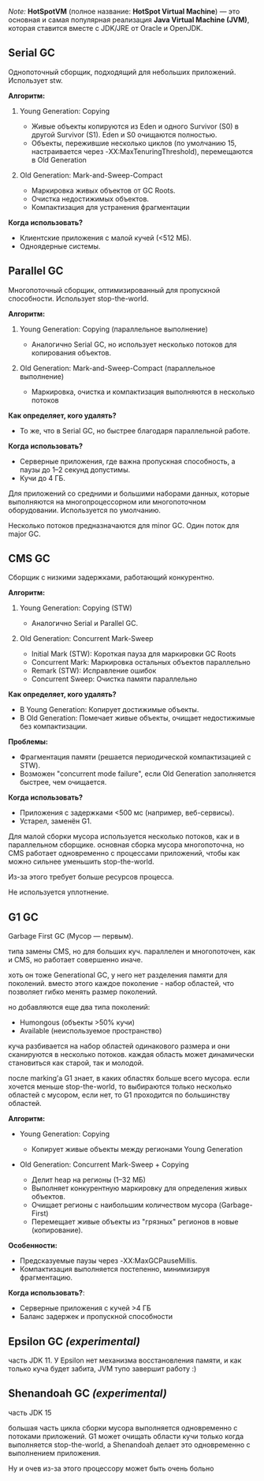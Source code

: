 _Note:_ **HotSpotVM** (полное название: **HotSpot Virtual Machine**) — это основная и самая популярная реализация **Java Virtual Machine (JVM)**, которая ставится вместе с JDK/JRE от Oracle и OpenJDK.

## Serial GC

Однопоточный сборщик, подходящий для небольших приложений. Использует stw.

**Алгоритм:**

1. Young Generation: Copying
	- Живые объекты копируются из Eden и одного Survivor (S0) в другой Survivor (S1). Eden и S0 очищаются полностью.
	- Объекты, пережившие несколько циклов (по умолчанию 15, настраивается через -XX:MaxTenuringThreshold), перемещаются в Old Generation

2. Old Generation: Mark-and-Sweep-Compact
	- Маркировка живых объектов от GC Roots.
	- Очистка недостижимых объектов. 
	- Компактизация для устранения фрагментации

**Когда использовать?**
- Клиентские приложения с малой кучей (<512 МБ).
- Одноядерные системы.

## Parallel GC

Многопоточный сборщик, оптимизированный для пропускной способности. Использует stop-the-world.

**Алгоритм:**

1. Young Generation: Copying (параллельное выполнение)
	- Аналогично Serial GC, но использует несколько потоков для копирования объектов.
  
2. Old Generation: Mark-and-Sweep-Compact (параллельное выполнение)
	- Маркировка, очистка и компактизация выполняются в несколько потоков

**Как определяет, кого удалять?**
-  То же, что в Serial GC, но быстрее благодаря параллельной работе.

**Когда использовать?**
- Серверные приложения, где важна пропускная способность, а паузы до 1–2 секунд допустимы.
- Кучи до 4 ГБ.

Для приложений со средними и большими наборами данных, которые выполняются на многопроцессорном или многопоточном оборудовании. Используется по умолчанию.

Несколько потоков предназначаются для minor GC. Один поток для major GC.

## CMS GC

Сборщик с низкими задержками, работающий конкурентно.

**Алгоритм:**

1. Young Generation: Copying (STW)
	- Аналогично Serial и Parallel GC. 

2. Old Generation: Concurrent Mark-Sweep
	- Initial Mark (STW): Короткая пауза для маркировки GC Roots
	- Concurrent Mark: Маркировка остальных объектов параллельно
	- Remark (STW): Исправление ошибок
	- Concurrent Sweep: Очистка памяти параллельно

**Как определяет, кого удалять?**
- В Young Generation: Копирует достижимые объекты.
- В Old Generation: Помечает живые объекты, очищает недостижимые без компактизации. 

**Проблемы:**
- Фрагментация памяти (решается периодической компактизацией с STW). 
- Возможен "concurrent mode failure", если Old Generation заполняется быстрее, чем очищается.

**Когда использовать?**
- Приложения с задержками <500 мс (например, веб-сервисы).
- Устарел, заменён G1.

Для малой сборки мусора используется несколько потоков, как и в параллельном сборщике. основная сборка мусора многопоточна, но CMS работает одновременно с процессами приложений, чтобы как можно сильнее уменьшить stop-the-world.

Из-за этого требует больше ресурсов процесса.

Не используется уплотнение.

## G1 GC

Garbage First GC (Мусор — первым).

типа замены CMS, но для больших куч. параллелен и многопоточен, как и CMS, но работает совершенно иначе.

хоть он тоже Generational GC, у него нет разделения памяти для поколений. вместо этого каждое поколение - набор областей, что позволяет гибко менять размер поколений.

но добавляются еще два типа поколений:

- Humongous (объекты >50% кучи)
- Available (неиспользуемое пространство)

куча разбивается на набор областей одинакового размера и они сканируются в несколько потоков. каждая область может динамически становиться как старой, так и молодой.

после marking’а G1 знает, в каких областях больше всего мусора. если хочется меньше stop-the-world, то выбираются только несколько областей с мусором, если нет, то G1 проходится по большинству областей.

**Алгоритм:**

- Young Generation: Copying
	- Копирует живые объекты между регионами Young Generation

- Old Generation: Concurrent Mark-Sweep + Copying
	- Делит heap на регионы (1–32 МБ)
	- Выполняет конкурентную маркировку для определения живых объектов.
	- Очищает регионы с наибольшим количеством мусора (Garbage-First)
	- Перемещает живые объекты из "грязных" регионов в новые (копирование).

**Особенности:** 
- Предсказуемые паузы через -XX:MaxGCPauseMillis.
- Компактизация выполняется постепенно, минимизируя фрагментацию.

**Когда использовать?**:
- Серверные приложения с кучей >4 ГБ
- Баланс задержек и пропускной способности

## Epsilon GC _(experimental)_

часть JDK 11. У Epsilon нет механизма восстановления памяти, и как только куча будет забита, JVM тупо завершит работу :)

## Shenandoah GC _(experimental)_

часть JDK 15

большая часть цикла сборки мусора выполняется одновременно с потоками приложений. G1 может очищать области кучи только когда выполняется stop-the-world, а Shenandoah делает это одновременно с выполнением приложения.

Ну и очев из-за этого процессору может быть очень больно